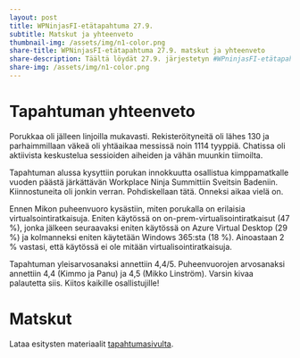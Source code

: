 ```yaml
---
layout: post
title: WPNinjasFI-etätapahtuma 27.9.
subtitle: Matskut ja yhteenveto
thumbnail-img: /assets/img/n1-color.png
share-title: WPNinjasFI-etätapahtuma 27.9. matskut ja yhteenveto
share-description: Täältä löydät 27.9. järjestetyn #WPninjasFI-etätapahtuman jaettavat matkskut sekä yhteenvedon tilaisuudesta 🥷
share-img: /assets/img/n1-color.png
--- 
```

# Tapahtuman yhteenveto
Porukkaa oli jälleen linjoilla mukavasti. Rekisteröityneitä oli lähes 130 ja parhaimmillaan väkeä oli yhtäaikaa messissä noin 1114 tyyppiä. Chatissa oli  aktiivista keskustelua sessioiden aiheiden ja vähän muunkin tiimoilta.

Tapahtuman alussa kysyttiin porukan innokkuutta osallistua kimppamatkalle vuoden päästä järkättävän Workplace Ninja Summittiin Sveitsin Badeniin. Kiinnostuneita oli jonkin verran. Pohdiskellaan tätä. Onneksi aikaa vielä on.

Ennen Mikon puheenvuoro kysästiin, miten porukalla on erilaisia virtualsointiratkaisuja. Eniten  käytössä on on-prem-virtualisointiratkaisut (47 %), jonka jälkeen seuraavaksi eniten käytössä on Azure Virtual Desktop (29 %) ja kolmanneksi eniten käytetään Windows 365:sta (18 %). Ainoastaan 2 % vastasi, että käytössä ei ole mitään virtualisointiratkaisuja.

Tapahtuman yleisarvosanaksi annettiin 4,4/5. Puheenvuorojen arvosanaksi annettiin 4,4 (Kimmo ja Panu) ja 4,5 (Mikko Linström). Varsin kivaa palautetta siis. Kiitos kaikille osallistujille!

# Matskut
Lataa esitysten materiaalit [tapahtumasivulta](../tapahtumat/20240927/etatapahtuma-27092024).
